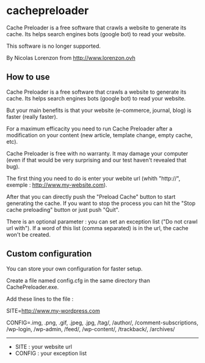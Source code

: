 # cachepreloader
Cache Preloader is a free software that crawls a website to generate its cache. Its helps search engines bots (google bot) to read your website.

This software is no longer supported.

By Nicolas Lorenzon from http://www.lorenzon.ovh

## How to use

Cache Preloader is a free software that crawls a website to generate its cache. Its helps search engines bots (google bot) to read your website.

But your main benefits is that your website (e-commerce, journal, blog) is faster (really faster).

For a maximum efficacity you need to run Cache Preloader after a modification on your content (new article, template change, empty cache, etc).

Cache Preloader is free with no warranty. It may damage your computer (even if that would be very surprising and our test haven't revealed that bug).

The first thing you need to do is enter your webite url (whith "http://", exemple : http://www.my-website.com).

After that you can directly push the "Preload Cache" button to start generating the cache. If you want to stop the process you can hit the "Stop cache preloading" button or just push "Quit".

There is an optional parameter : you can set an exception list ("Do not crawl url with"). If a word of this list (comma separated) is in the url, the cache won't be created.

## Custom configuration

You can store your own configuration for faster setup.

Create a file named config.cfg in the same directory than CachePreloader.exe.

Add these lines to the file :

SITE=http://www.my-wordpress.com

CONFIG=.img, .png, .gif, .jpeg, .jpg, /tag/, /author/, /comment-subscriptions, /wp-login, /wp-admin, /feed/, /wp-content/, /trackback/, /archives/


----------------------------
  * SITE : your website url
  * CONFIG : your exception list

